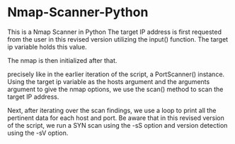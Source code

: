 # Nmap-Scanner-Python
This is a Nmap Scanner in Python
The target IP address is first requested from the user in this revised version utilizing the input() function. The target ip variable holds this value.

The nmap is then initialized after that.

precisely like in the earlier iteration of the script, a PortScanner() instance. Using the target ip variable as the hosts argument and the arguments argument to give the nmap options, we use the scan() method to scan the target IP address.


Next, after iterating over the scan findings, we use a loop to print all the pertinent data for each host and port. Be aware that in this revised version of the script, we run a SYN scan using the -sS option and version detection using the -sV option.
